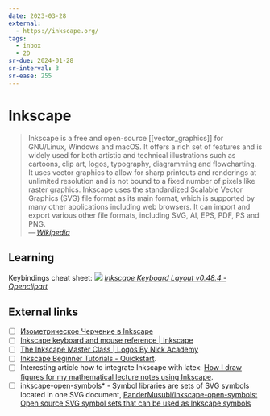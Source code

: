```yaml
---
date: 2023-03-28
external:
  - https://inkscape.org/
tags:
  - inbox
  - 2D
sr-due: 2024-01-28
sr-interval: 3
sr-ease: 255
---
```

# Inkscape

> Inkscape is a free and open-source [[vector_graphics]] for GNU/Linux, Windows
> and macOS. It offers a rich set of features and is widely used for both
> artistic and technical illustrations such as cartoons, clip art, logos,
> typography, diagramming and flowcharting. It uses vector graphics to allow for
> sharp printouts and renderings at unlimited resolution and is not bound to a
> fixed number of pixels like raster graphics. Inkscape uses the standardized
> Scalable Vector Graphics (SVG) file format as its main format, which is
> supported by many other applications including web browsers. It can import and
> export various other file formats, including SVG, AI, EPS, PDF, PS and PNG.\
> — <cite>[Wikipedia](https://en.wikipedia.org/wiki/Inkscape)</cite>

## Learning

Keybindings cheat sheet:
![](img/Inkscape_keyboard_layout_cheat_sheet.svg)
_[Inkscape Keyboard Layout v0.48.4 - Openclipart](https://openclipart.org/detail/188861/inkscape-keyboard-layout-v0484)_

## External links

- [ ] [Изометрическое Черчение в Inkscape](https://habr.com/en/articles/722566/)
- [ ] [Inkscape keyboard and mouse reference | Inkscape](https://inkscape.org/doc/keys.html)
- [ ] [The Inkscape Master Class | Logos By Nick Academy](https://logosbynick.teachable.com/courses/enrolled/485218)
- [ ] [Inkscape Beginner Tutorials - Quickstart](https://inkscape.org/gallery/=tutorial/inkscape-beginner-tutorials/).
- [ ] Interesting article how to integrate Inkscape with latex:
  [How I draw figures for my mathematical lecture notes using Inkscape](https://castel.dev/post/lecture-notes-2/).
- [ ] inkscape-open-symbols\* - Symbol libraries are sets of SVG symbols located in
  one SVG document, [PanderMusubi/inkscape-open-symbols: Open source SVG symbol sets that can be used as Inkscape symbols](https://github.com/PanderMusubi/inkscape-open-symbols)
